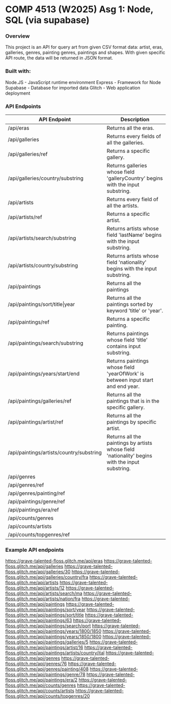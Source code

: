 # COMP 4513 (W2025) Asg 1: Node, SQL (via supabase)

### Overview
This project is an API for query art from given CSV format data: artist, eras, galleries, genres, painting genres, paintings and shapes.
With given specific API route, the data will be returned in JSON format.

### Built with:
Node.JS - JavaScript runtime environment
Express - Framework for Node
Supabase - Database for imported data
Glitch - Web application deployment



### API Endpoints
|API Endpoint                                           |Description                                                                    |
|-------------------------------------------------------|-------------------------------------------------------------------------------|
|/api/eras                                              |Returns all the eras.                                                          |
|/api/galleries                                         |Returns every fields of all the galleries.                                     |
|/api/galleries/ref                                     |Returns a specific gallery.                                                    |
|/api/galleries/country/substring                       |Returns galleries whose field 'galleryCountry' begins with the input substring.|
|/api/artists                                           |Returns every field of all the artists.                                        |
|/api/artists/ref                                       |Returns a specific artist.                                                     |
|/api/artists/search/substring                          |Returns artists whose field 'lastName' begins with the input substring.        |
|/api/artists/country/substring                         |Returns artists whose field 'nationality' begins with the input substring.     |
|/api/paintings                                         |Returns all the paintings                                                      |
|/api/paintings/sort/title\|year                        |Returns all the paintings sorted by keyword 'title' or 'year'.                 |
|/api/paintings/ref                                     |Returns a specific painting.                                                   |
|/api/paintings/search/substring                        |Returns paintings whose field 'title' contains input substring.                |
|/api/paintings/years/start/end                         |Returns paintings whose field 'yearOfWork' is between input start and end year.|
|/api/paintings/galleries/ref                           |Returns all the paintings that is in the specific gallery.                     |
|/api/paintings/artist/ref                              |Returns all the paintings by specific artist.                                  |
|/api/paintings/artists/country/substring               |Returns all the paintings by artists whose field 'nationality' begins with the input substring. |
|/api/genres                                            |                                                                               |
|/api/genres/ref                                        |                                                                               |
|/api/genres/painting/ref                               |                                                                               |
|/api/paintings/genre/ref                               |                                                                               |
|/api/paintings/era/ref                                 |                                                                               |
|/api/counts/genres                                     |                                                                               |
|/api/counts/artists                                    |                                                                               |
|/api/counts/topgenres/ref                              |                                                                               |

### Example API endpoints
https://grave-talented-floss.glitch.me/api/eras
https://grave-talented-floss.glitch.me/api/galleries
https://grave-talented-floss.glitch.me/api/galleries/30
https://grave-talented-floss.glitch.me/api/galleries/country/fra
https://grave-talented-floss.glitch.me/api/artists
https://grave-talented-floss.glitch.me/api/artists/12
https://grave-talented-floss.glitch.me/api/artists/search/ma
https://grave-talented-floss.glitch.me/api/artists/nation/fra
https://grave-talented-floss.glitch.me/api/paintings
https://grave-talented-floss.glitch.me/api/paintings/sort/year
https://grave-talented-floss.glitch.me/api/paintings/sort/title
https://grave-talented-floss.glitch.me/api/paintings/63
https://grave-talented-floss.glitch.me/api/paintings/search/port
https://grave-talented-floss.glitch.me/api/paintings/years/1800/1850
https://grave-talented-floss.glitch.me/api/paintings/years/1850/1800
https://grave-talented-floss.glitch.me/api/paintings/galleries/5
https://grave-talented-floss.glitch.me/api/paintings/artist/16
https://grave-talented-floss.glitch.me/api/paintings/artists/country/ital
https://grave-talented-floss.glitch.me/api/genres
https://grave-talented-floss.glitch.me/api/genres/76
https://grave-talented-floss.glitch.me/api/genres/painting/408
https://grave-talented-floss.glitch.me/api/paintings/genre/78
https://grave-talented-floss.glitch.me/api/paintings/era/2
https://grave-talented-floss.glitch.me/api/counts/genres
https://grave-talented-floss.glitch.me/api/counts/artists
https://grave-talented-floss.glitch.me/api/counts/topgenres/20